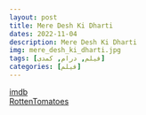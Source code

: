 ```yaml
---
layout: post
title: Mere Desh Ki Dharti
dates: 2022-11-04
description: Mere Desh Ki Dharti
img: mere_desh_ki_dharti.jpg
tags: [فیلم, درام, کمدی]
categories: [فیلم]
---
```


[imdb](https://www.imdb.com/title/tt12484724/)  
[RottenTomatoes](https://www.rottentomatoes.com/m/mere_desh_ki_dharti)